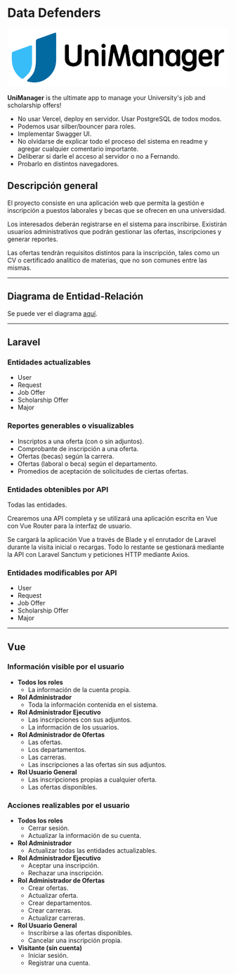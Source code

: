 # Data Defenders

![UniManager Logo](storage/app/public/logos/unimanager.svg "UniManager Logo")

**UniManager** is the ultimate app to manage your University's job and scholarship offers!

- No usar Vercel, deploy en servidor. Usar PostgreSQL de todos modos.
- Podemos usar silber/bouncer para roles.
- Implementar Swagger UI.
- No olvidarse de explicar todo el proceso del sistema en readme y agregar cualquier comentario importante.
- Deliberar si darle el acceso al servidor o no a Fernando.
- Probarlo en distintos navegadores.

## Descripción general

El proyecto consiste en una aplicación web que permita la gestión e inscripción a puestos laborales y becas que se ofrecen en una universidad.

Los interesados deberán registrarse en el sistema para inscribirse. Existirán usuarios administrativos que podrán
gestionar las ofertas, inscripciones y generar reportes.

Las ofertas tendrán requisitos distintos para la inscripción, tales como un CV o certificado analítico de materias, que
no son comunes entre las mismas.

---

## Diagrama de Entidad-Relación

Se puede ver el diagrama [aquí](storage/app/ERD.pdf).

---

## Laravel

### Entidades actualizables

- User
- Request
- Job Offer
- Scholarship Offer
- Major

### Reportes generables o visualizables

- Inscriptos a una oferta (con o sin adjuntos).
- Comprobante de inscripción a una oferta.
- Ofertas (becas) según la carrera.
- Ofertas (laboral o beca) según el departamento.
- Promedios de aceptación de solicitudes de ciertas ofertas.

### Entidades obtenibles por API

Todas las entidades.

Crearemos una API completa y se utilizará una aplicación escrita en Vue con Vue Router para la
interfaz de usuario.

Se cargará la aplicación Vue a través de Blade y el enrutador de Laravel durante la visita inicial o recargas. Todo lo
restante se gestionará mediante la API con Laravel Sanctum y peticiones HTTP mediante Axios.

### Entidades modificables por API

- User
- Request
- Job Offer
- Scholarship Offer
- Major

---

## Vue

### Información visible por el usuario

- **Todos los roles**
    - La información de la cuenta propia.
- **Rol Administrador**
    - Toda la información contenida en el sistema.
- **Rol Administrador Ejecutivo**
    - Las inscripciones con sus adjuntos.
    - La información de los usuarios.
- **Rol Administrador de Ofertas**
    - Las ofertas.
    - Los departamentos.
    - Las carreras.
    - Las inscripciones a las ofertas sin sus adjuntos.
- **Rol Usuario General**
    - Las inscripciones propias a cualquier oferta.
    - Las ofertas disponibles.

### Acciones realizables por el usuario

- **Todos los roles**
    - Cerrar sesión.
    - Actualizar la información de su cuenta.
- **Rol Administrador**
    - Actualizar todas las entidades actualizables.
- **Rol Administrador Ejecutivo**
    - Aceptar una inscripción.
    - Rechazar una inscripción.
- **Rol Administrador de Ofertas**
    - Crear ofertas.
    - Actualizar oferta.
    - Crear departamentos.
    - Crear carreras.
    - Actualizar carreras.
- **Rol Usuario General**
    - Inscribirse a las ofertas disponibles.
    - Cancelar una inscripción propia.
- **Visitante (sin cuenta)**
    - Iniciar sesión.
    - Registrar una cuenta.
